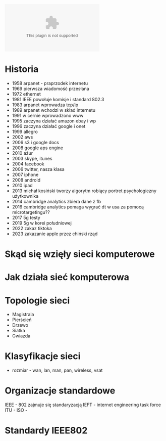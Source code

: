 ![](/Notatki/Semestr%204/Sieci%20komputerowe/Wykłady/Wykład%201/1_SK_Wstep.pptx)

# Historia
- 1958 arpanet - praprzodek internetu
- 1969 pierwsza wiadomość przesłana
- 1972 ethernet
- 1981 IEEE powołuje komisje i standard 802.3
- 1983 arpanet wprowadza tcp/ip
- 1989 arpanet wchodzi w skład internetu
- 1991 w cernie wprowadzono www
- 1995 zaczyna działać amazon ebay i wp
- 1996 zaczyna działać google i onet
- 1999 allegro
- 2002 aws
- 2006 s3 i google docs
- 2008 google aps engine
- 2010 ażur
- 2003 skype, itunes
- 2004 facebook
- 2006 twitter, nasza klasa
- 2007 iphone
- 2008 android
- 2010 ipad
- 2013 michał kosiński tworzy algorytm robiący portret psychologiczny użytkownika
- 2014 cambridge analytics zbiera dane z fb
- 2016 cambridge analytics pomaga wygrać dt w usa za pomocą microtargetingu??
- 2017 5g testy
- 2019 5g w korei południowej
- 2022 zakaz tiktoka
- 2023 zakazanie apple przez chiński rząd


# Skąd się wzięły sieci komputerowe

# Jak działa sieć komputerowa

# Topologie sieci

- Magistrala
- Pierścień
- Drzewo
- Siatka
- Gwiazda

# Klasyfikacje sieci
- rozmiar - wan, lan, man, pan, wireless, vsat


# Organizacje standardowe
IEEE - 802 zajmuje się standaryzacją
IEFT - internet engineering task force
ITU - 
ISO - 


# Standardy IEEE802
